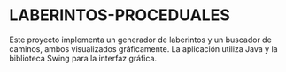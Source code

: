 # LABERINTOS-PROCEDUALES
Este proyecto implementa un generador de laberintos y un buscador de caminos, ambos visualizados gráficamente. La aplicación utiliza Java y la biblioteca Swing para la interfaz gráfica.
